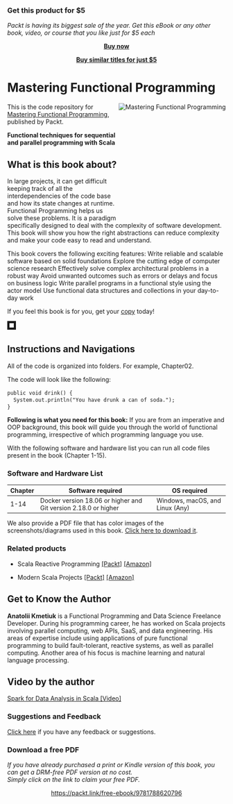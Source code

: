 
### Get this product for $5

<i>Packt is having its biggest sale of the year. Get this eBook or any other book, video, or course that you like just for $5 each</i>


<b><p align='center'>[Buy now](https://packt.link/9781788620796)</p></b>


<b><p align='center'>[Buy similar titles for just $5](https://subscription.packtpub.com/search)</p></b>


# Mastering Functional Programming

<a href="https://www.packtpub.com/application-development/mastering-functional-programming?utm_source=github&utm_medium=repository&utm_campaign=9781788620796 "><img src="https://dz13w8afd47il.cloudfront.net/sites/default/files/imagecache/ppv4_main_book_cover/B09145.png" alt="Mastering Functional Programming" height="256px" align="right"></a>

This is the code repository for [Mastering Functional Programming](https://www.packtpub.com/application-development/mastering-functional-programming?utm_source=github&utm_medium=repository&utm_campaign=9781788620796 ), published by Packt.

**Functional techniques for sequential and parallel programming with Scala**

## What is this book about?
In large projects, it can get difficult keeping track of all the interdependencies of the code base and how its state changes at runtime. Functional Programming helps us solve these problems. It is a paradigm specifically designed to deal with the complexity of software development. This book will show you how the right abstractions can reduce complexity and make your code easy to read and understand.

This book covers the following exciting features:
Write reliable and scalable software based on solid foundations 
Explore the cutting edge of computer science research 
Effectively solve complex architectural problems in a robust way 
Avoid unwanted outcomes such as errors or delays and focus on business logic 
Write parallel programs in a functional style using the actor model 
Use functional data structures and collections in your day-to-day work 

If you feel this book is for you, get your [copy](https://www.amazon.com/dp/1788620798) today!

<a href="https://www.packtpub.com/?utm_source=github&utm_medium=banner&utm_campaign=GitHubBanner"><img src="https://raw.githubusercontent.com/PacktPublishing/GitHub/master/GitHub.png" 
alt="https://www.packtpub.com/" border="5" /></a>

## Instructions and Navigations
All of the code is organized into folders. For example, Chapter02.

The code will look like the following:
```
public void drink() {
  System.out.println("You have drunk a can of soda.");
}
```

**Following is what you need for this book:**
If you are from an imperative and OOP background, this book will guide you through the world of functional programming, irrespective of which programming language you use.

With the following software and hardware list you can run all code files present in the book (Chapter 1-15).
### Software and Hardware List
| Chapter  | Software required                                               | OS required                        |
| -------- | ----------------------------------------------------------------| -----------------------------------|
|  1-14    | Docker version 18.06 or higher and Git version 2.18.0 or higher | Windows, macOS, and Linux (Any) |


We also provide a PDF file that has color images of the screenshots/diagrams used in this book. [Click here to download it](https://www.packtpub.com/sites/default/files/downloads/MasteringFunctionalProgramming_ColorImages.pdf).

### Related products
* Scala Reactive Programming  [[Packt]](https://www.packtpub.com/application-development/scala-reactive-programming?utm_source=github&utm_medium=repository&utm_campaign=) [[Amazon]](https://www.amazon.com/dp/B073FR5T8F)

* Modern Scala Projects [[Packt]](https://www.packtpub.com/application-development/modern-scala-projects?utm_source=github&utm_medium=repository&utm_campaign=) [[Amazon]](https://www.amazon.com/dp/B07FDBHZ7V)



## Get to Know the Author
**Anatolii Kmetiuk**
is a Functional Programming and Data Science Freelance Developer. During his programming career, he has worked on Scala projects involving parallel computing, web APIs, SaaS, and data engineering. His areas of expertise include using applications of pure functional programming to build fault-tolerant, reactive systems, as well as parallel computing. Another area of his focus is machine learning and natural language processing.

## Video by the author
[Spark for Data Analysis in Scala [Video]](https://www.packtpub.com/big-data-and-business-intelligence/spark-data-analysis-scala-video?utm_source=github&utm_medium=repository&utm_campaign=9781787281165 )

[](https://www.packtpub.com/application-development/advanced-techniques-data-analysis-scala-video?utm_source=github&utm_medium=repository&utm_campaign=)

### Suggestions and Feedback
[Click here](https://docs.google.com/forms/d/e/1FAIpQLSdy7dATC6QmEL81FIUuymZ0Wy9vH1jHkvpY57OiMeKGqib_Ow/viewform) if you have any feedback or suggestions.

### Download a free PDF

 <i>If you have already purchased a print or Kindle version of this book, you can get a DRM-free PDF version at no cost.<br>Simply click on the link to claim your free PDF.</i>
<p align="center"> <a href="https://packt.link/free-ebook/9781788620796">https://packt.link/free-ebook/9781788620796 </a> </p>